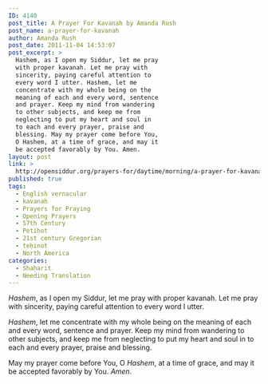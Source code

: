 ```yaml
---
ID: 4140
post_title: A Prayer For Kavanah by Amanda Rush
post_name: a-prayer-for-kavanah
author: Amanda Rush
post_date: 2011-11-04 14:53:07
post_excerpt: >
  Hashem, as I open my Siddur, let me pray
  with proper kavanah. Let me pray with
  sincerity, paying careful attention to
  every word I utter. Hashem, let me
  concentrate with my whole being on the
  meaning of each and every word, sentence
  and prayer. Keep my mind from wandering
  to other subjects, and keep me from
  neglecting to put my heart and soul in
  to each and every prayer, praise and
  blessing. May my prayer come before You,
  O Hashem, at a time of grace, and may it
  be accepted favorably by You. Amen.
layout: post
link: >
  http://opensiddur.org/prayers-for/daytime/morning/a-prayer-for-kavanah/
published: true
tags:
  - English vernacular
  - kavanah
  - Prayers for Praying
  - Opening Prayers
  - 57th Century
  - Petiḥot
  - 21st century Gregorian
  - teḥinot
  - North America
categories:
  - Shaḥarit
  - Needing Translation
---
```

<div class="english">
<em>Hashem</em>, as I open my Siddur, let me pray with proper kavanah.  
Let me pray with sincerity, paying careful attention to every word I utter. 

<em>Hashem</em>, let me concentrate with my whole being on the meaning of each and every word, sentence and prayer. 
Keep my mind from wandering to other subjects, and keep me from neglecting to put my heart and soul in to each and every prayer, praise and blessing.  

May my prayer come before You, O <em>Hashem</em>, at a time of grace, and may it be accepted favorably by You.  <em>Amen</em>.
</div>
